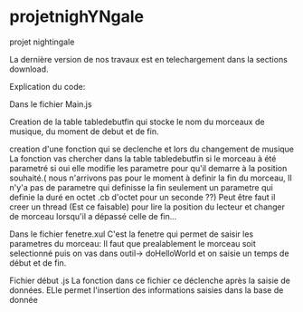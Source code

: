 projetnighYNgale
================

projet nightingale


La dernière version de nos travaux est en telechargement dans la sections download.


Explication du code:

Dans le fichier Main.js

Creation de la table tabledebutfin qui stocke le nom du morceaux de musique, du moment de debut et de fin.

creation d'une fonction qui se declenche et lors du changement de musique
La fonction vas chercher dans la table tabledebutfin si le morceau à été parametré si oui elle modifie les parametre pour
qu'il demarre à la position souhaité.( nous n'arrivons pas pour le moment à definir la fin du morceau, Il n'y'a pas de parametre
qui definisse la fin seulement un parametre qui definie la duré en octet .cb d'octet pour un seconde ??)
Peut être faut il creer un thread (Est ce faisable) pour lire la position du lecteur et changer de morceau lorsqu'il a dépassé celle de fin...


Dans le fichier fenetre.xul
C'est la fenetre qui permet de saisir les parametres du morceau:
Il faut que prealablement le morceau soit selectionné puis on vas dans outil-> doHelloWorld et on saisie un temps de début et de fin.


Fichier début .js
La fonction dans ce fichier ce déclenche après la saisie de données. ELle permet l'insertion des informations saisies dans la base de donnée






